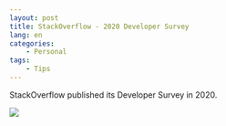 ```yaml
---
layout: post
title: StackOverflow - 2020 Developer Survey
lang: en
categories:
    - Personal
tags:
    - Tips
---
```


StackOverflow published its Developer Survey in 2020.

<img src="{{ site.baseurl }}/assets/img/post/so_ds_2020_cluster.png">

